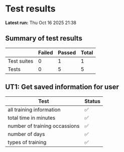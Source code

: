 # Test results

**Latest run:** Thu Oct 16 2025 21:38

## Summary of test results


|   | Failed | Passed | Total |
|---|--------|--------|-------|
| Test suites | 0 | 1 | 1 |
| Tests | 0 | 5 | 5 |


## UT1: Get saved information for user

| Test | Status |
|------|--------|
| all training information | ✅ |
| total time in minutes | ✅ |
| number of training occassions | ✅ |
| number of days | ✅ |
| types of training | ✅ |
